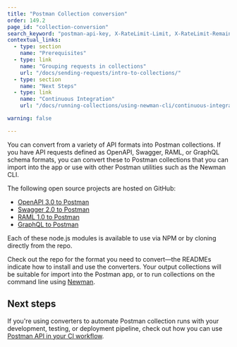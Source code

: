 ```yaml
---
title: "Postman Collection conversion"
order: 149.2
page_id: "collection-conversion"
search_keyword: "postman-api-key, X-RateLimit-Limit, X-RateLimit-Remaining, X-RateLimit-Reset"
contextual_links:
  - type: section
    name: "Prerequisites"
  - type: link
    name: "Grouping requests in collections"
    url: "/docs/sending-requests/intro-to-collections/"
  - type: section
    name: "Next Steps"
  - type: link
    name: "Continuous Integration"
    url: "/docs/running-collections/using-newman-cli/continuous-integration/"

warning: false

---
```


You can convert from a variety of API formats into Postman collections. If you have API requests defined as OpenAPI, Swagger, RAML, or GraphQL schema formats, you can convert these to Postman collections that you can import into the app or use with other Postman utilities such as the Newman CLI.

The following open source projects are hosted on GitHub:

* [OpenAPI 3.0 to Postman](https://github.com/postmanlabs/openapi-to-postman)
* [Swagger 2.0 to Postman](https://github.com/postmanlabs/swagger2-postman2)
* [RAML 1.0 to Postman](https://github.com/postmanlabs/raml1-to-postman)
* [GraphQL to Postman](https://github.com/postmanlabs/graphql-to-postman)

Each of these node.js modules is available to use via NPM or by cloning directly from the repo.

Check out the repo for the format you need to convert—the READMEs indicate how to install and use the converters. Your output collections will be suitable for import into the Postman app, or to run collections on the command line using [Newman](/docs/running-collections/using-newman-cli/command-line-integration-with-newman/).

## Next steps

If you're using converters to automate Postman collection runs with your development, testing, or deployment pipeline, check out how you can use [Postman API in your CI workflow](/docs/running-collections/using-newman-cli/continuous-integration/).
